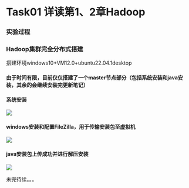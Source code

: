 # Task01 详读第1、2章Hadoop

### 实验过程

### Hadoop集群完全分布式搭建

搭建环境windows10+VM12.0+ubuntu22.04.1desktop

#### 由于时间有限，目前仅仅搭建了一个master节点部分（包括系统安装和java安装，其余的会继续安装完更新笔记）

#### 系统安装

![](C:\Users\ycyzy\AppData\Roaming\marktext\images\2023-02-16-00-57-35-image.png)

#### windows安装和配置FileZilla，用于传输安装包至虚拟机

![](C:\Users\ycyzy\AppData\Roaming\marktext\images\2023-02-16-00-58-33-image.png)

#### java安装包上传成功并进行解压安装

![](C:\Users\ycyzy\AppData\Roaming\marktext\images\2023-02-16-01-01-30-image.png)

未完待续。。。
